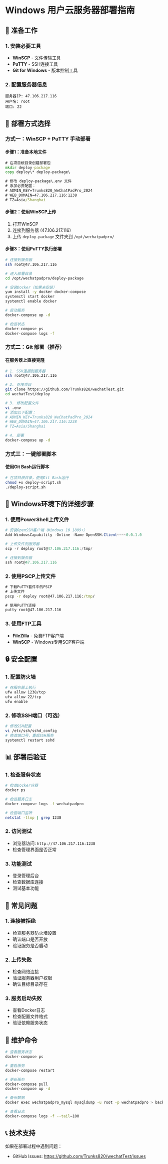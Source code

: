 # Windows 用户云服务器部署指南

## 🔧 准备工作

### 1. 安装必要工具
- **WinSCP** - 文件传输工具
- **PuTTY** - SSH连接工具
- **Git for Windows** - 版本控制工具

### 2. 配置服务器信息
```
服务器IP: 47.106.217.116
用户名: root
端口: 22
```

## 🚀 部署方式选择

### 方式一：WinSCP + PuTTY 手动部署

#### 步骤1：准备本地文件
```cmd
# 在项目根目录创建部署包
mkdir deploy-package
copy deploy\* deploy-package\

# 修改 deploy-package\.env 文件
# 添加必要配置：
# ADMIN_KEY=Trunks820_WeChatPadPro_2024
# WEB_DOMAIN=47.106.217.116:1238
# TZ=Asia/Shanghai
```

#### 步骤2：使用WinSCP上传
1. 打开WinSCP
2. 连接到服务器 (47.106.217.116)
3. 上传 `deploy-package` 文件夹到 `/opt/wechatpadpro/`

#### 步骤3：使用PuTTY执行部署
```bash
# 连接到服务器
ssh root@47.106.217.116

# 进入部署目录
cd /opt/wechatpadpro/deploy-package

# 安装Docker（如果未安装）
yum install -y docker docker-compose
systemctl start docker
systemctl enable docker

# 启动服务
docker-compose up -d

# 检查状态
docker-compose ps
docker-compose logs -f
```

### 方式二：Git 部署（推荐）

#### 在服务器上直接克隆
```bash
# 1. SSH连接到服务器
ssh root@47.106.217.116

# 2. 克隆项目
git clone https://github.com/Trunks820/wechatTest.git
cd wechatTest/deploy

# 3. 修改配置文件
vi .env
# 添加以下配置：
# ADMIN_KEY=Trunks820_WeChatPadPro_2024
# WEB_DOMAIN=47.106.217.116:1238
# TZ=Asia/Shanghai

# 4. 部署
docker-compose up -d
```

### 方式三：一键部署脚本

#### 使用Git Bash运行脚本
```bash
# 在项目根目录，使用Git Bash运行
chmod +x deploy-script.sh
./deploy-script.sh
```

## 🔧 Windows环境下的详细步骤

### 1. 使用PowerShell上传文件
```powershell
# 安装OpenSSH客户端（Windows 10 1809+）
Add-WindowsCapability -Online -Name OpenSSH.Client~~~~0.0.1.0

# 上传文件到服务器
scp -r deploy root@47.106.217.116:/tmp/

# 连接到服务器
ssh root@47.106.217.116
```

### 2. 使用PSCP上传文件
```cmd
# 下载PuTTY套件中的PSCP
# 上传文件
pscp -r deploy root@47.106.217.116:/tmp/

# 使用PuTTY连接
putty root@47.106.217.116
```

### 3. 使用FTP工具
- **FileZilla** - 免费FTP客户端
- **WinSCP** - Windows专用SCP客户端

## 🔒 安全配置

### 1. 配置防火墙
```bash
# 在服务器上执行
ufw allow 1238/tcp
ufw allow 22/tcp
ufw enable
```

### 2. 修改SSH端口（可选）
```bash
# 修改SSH配置
vi /etc/ssh/sshd_config
# 修改端口号，重启SSH服务
systemctl restart sshd
```

## 📊 部署后验证

### 1. 检查服务状态
```bash
# 检查Docker容器
docker ps

# 检查服务日志
docker-compose logs -f wechatpadpro

# 检查端口监听
netstat -tlnp | grep 1238
```

### 2. 访问测试
- 浏览器访问: `http://47.106.217.116:1238`
- 检查管理界面是否正常

### 3. 功能测试
- 登录管理后台
- 检查数据库连接
- 测试基本功能

## 🚨 常见问题

### 1. 连接被拒绝
- 检查服务器防火墙设置
- 确认端口是否开放
- 验证服务是否启动

### 2. 上传失败
- 检查网络连接
- 验证服务器用户权限
- 确认目标目录存在

### 3. 服务启动失败
- 查看Docker日志
- 检查配置文件格式
- 验证依赖服务状态

## 🔧 维护命令

```bash
# 查看服务状态
docker-compose ps

# 重启服务
docker-compose restart

# 更新服务
docker-compose pull
docker-compose up -d

# 备份数据
docker exec wechatpadpro_mysql mysqldump -u root -p wechatpadpro > backup.sql

# 查看日志
docker-compose logs -f --tail=100
```

## 📞 技术支持

如果在部署过程中遇到问题：
- GitHub Issues: https://github.com/Trunks820/wechatTest/issues
